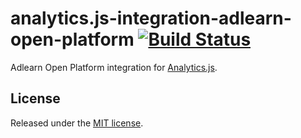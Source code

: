 # analytics.js-integration-adlearn-open-platform [![Build Status][ci-badge]][ci-link]

Adlearn Open Platform integration for [Analytics.js][].

## License

Released under the [MIT license](License.md).


[Analytics.js]: https://segment.com/docs/libraries/analytics.js/
[ci-link]: https://ci.segment.com/gh/segment-integrations/analytics.js-integration-adlearn-open-platform
[ci-badge]: https://ci.segment.com/gh/segment-integrations/analytics.js-integration-adlearn-open-platform.svg?style=svg&circle-token=b8a9d9117d4dd82c72334dcfd98e02b3a810b783
